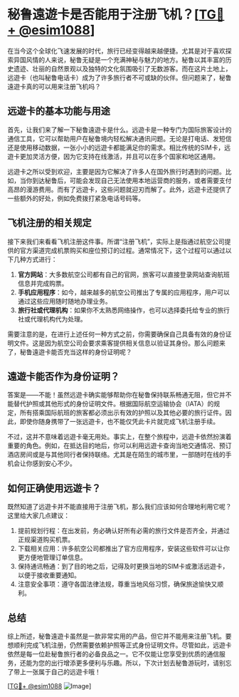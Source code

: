 # 秘鲁遠遊卡是否能用于注册飞机？[[TG💪+ @esim1088](https://t.me/s/esim1088)]

在当今这个全球化飞速发展的时代，旅行已经变得越来越便捷。尤其是对于喜欢探索异国风情的人来说，秘鲁无疑是一个充满神秘与魅力的地方。秘鲁以其丰富的历史遗迹、壮丽的自然景观以及独特的文化氛围吸引了无数游客。而在这片土地上，远遊卡（也叫秘鲁电话卡）成为了许多旅行者不可或缺的伙伴。但问题来了，秘鲁遠遊卡真的可以用来注册飞机吗？

## 远遊卡的基本功能与用途

首先，让我们来了解一下秘鲁遠遊卡是什么。远遊卡是一种专门为国际旅客设计的通信工具，它可以帮助用户在秘鲁境内轻松解决通讯问题。无论是打电话、发短信还是使用移动数据，一张小小的远遊卡都能满足你的需求。相比传统的SIM卡，远遊卡更加灵活方便，因为它支持在线激活，并且可以在多个国家和地区通用。

远遊卡之所以受到欢迎，主要是因为它解决了许多人在国外旅行时遇到的问题。比如，当你到达秘鲁后，可能会发现自己无法使用本地运营商的服务，或者需要支付高昂的漫游费用。而有了远遊卡，这些问题就迎刃而解了。此外，远遊卡还提供了一些额外的好处，例如免费拨打紧急电话号码等。

## 飞机注册的相关规定

接下来我们来看看飞机注册这件事。所谓“注册飞机”，实际上是指通过航空公司提供的官方渠道完成机票购买和座位预订的过程。通常情况下，这个过程可以通过以下几种方式进行：

1. **官方网站**：大多数航空公司都有自己的官网，旅客可以直接登录网站查询航班信息并完成购票。
2. **手机应用程序**：如今，越来越多的航空公司推出了专属的应用程序，用户可以通过这些应用随时随地办理业务。
3. **旅行社或代理机构**：如果你不太熟悉网络操作，也可以选择委托给专业的旅行社或代理机构代为处理。

需要注意的是，在进行上述任何一种方式之前，你需要确保自己具备有效的身份证明文件。这是因为航空公司会要求乘客提供相关信息以验证其身份。那么问题来了，秘鲁遠遊卡能否充当这样的身份证明呢？

## 遠遊卡能否作为身份证明？

答案是——不能！虽然远遊卡确实能够帮助你在秘鲁保持联系畅通无阻，但它并不能替代护照或其他形式的身份证明文件。根据国际航空运输协会（IATA）的规定，所有搭乘国际航班的旅客都必须出示有效的护照以及其他必要的旅行证件。因此，即使你随身携带了一张远遊卡，也不能仅凭此卡片就完成飞机注册手续。

不过，这并不意味着远遊卡毫无用处。事实上，在整个旅程中，远遊卡依然扮演着重要的角色。例如，在抵达目的地后，你可以利用远遊卡查询当地交通情况、预订酒店房间或是与其他同行者保持联络。尤其是在陌生的城市里，一部随时在线的手机会让你感到安心不少。

## 如何正确使用远遊卡？

既然知道了远遊卡并不能直接用于注册飞机，那么我们应该如何合理地利用它呢？这里给大家几点建议：

1. 提前规划行程：在出发前，务必确认好所有必需的旅行文件是否齐全，并通过正规渠道购买机票。
2. 下载相关应用：许多航空公司都推出了官方应用程序，安装这些软件可以让你更方便地管理订单信息。
3. 保持通讯畅通：到了目的地之后，记得及时更换当地的SIM卡或激活远遊卡，以便于接收重要通知。
4. 注意安全事项：遵守各国法律法规，尊重当地风俗习惯，确保旅途愉快又顺利。

## 总结

综上所述，秘鲁遠遊卡虽然是一款非常实用的产品，但它并不能用来注册飞机。要想顺利完成飞机注册，仍然需要依赖护照等正式身份证明文件。尽管如此，远遊卡依然是每一位赴秘鲁旅行者的必备良品之一。它不仅能让您享受到优质的通信服务，还能为您的出行增添更多便利与乐趣。所以，下次计划去秘鲁游玩时，请别忘了带上一张属于自己的远遊卡哦！

[[TG💪+ @esim1088](https://t.me/s/esim1088) ![Image](https://i.postimg.cc/4NQfJmqS/Snipaste-2025-05-13-00-14-12.png)]